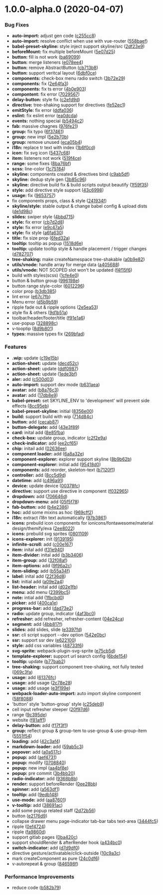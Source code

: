 # 1.0.0-alpha.0 (2020-04-07)


### Bug Fixes

* **auto-import:** adjust gen code ([c255cc8](http://gitcode.yealink.com/server/client/web_app/line-ui/commits/c255cc834f746173fcd49c05d6da286eb0cf974b))
* **auto-import:** resolve conflict when use with vue-router ([558baef](http://gitcode.yealink.com/server/client/web_app/line-ui/commits/558baef0fa368758fe4c9943f95e309eaa2118dc))
* **babel-preset-skyline:** style inject support skyline/src ([2df23e9](http://gitcode.yealink.com/server/client/web_app/line-ui/commits/2df23e928cef16a808e84b57ebb233b3cac2ab04))
* **beforeMount:** fix multiple beforeMount ([5e07d25](http://gitcode.yealink.com/server/client/web_app/line-ui/commits/5e07d25c39e37aea6def84ee7bc8a463f7fa6f7e))
* **button:** fill is not work ([ba69099](http://gitcode.yealink.com/server/client/web_app/line-ui/commits/ba690991f71be044750e9e8ebf8b97c51eedc045))
* **button:** merge listeners ([e078ee4](http://gitcode.yealink.com/server/client/web_app/line-ui/commits/e078ee4379d8ab1adb029072cb4f812130220681))
* **button:** remove AbstractButton ([cb713b8](http://gitcode.yealink.com/server/client/web_app/line-ui/commits/cb713b885fd245ca11e35c389028d901873320a9))
* **button:** support veritcal layout ([6dbf0ce](http://gitcode.yealink.com/server/client/web_app/line-ui/commits/6dbf0cec30f4b723f157c481be56e78b98cf18a0))
* **components:** check-box  menu radio switch ([3b72e29](http://gitcode.yealink.com/server/client/web_app/line-ui/commits/3b72e29847092d2e37bdaeea90f28cb2787da4ed))
* **components:** fix ([2e64fa3](http://gitcode.yealink.com/server/client/web_app/line-ui/commits/2e64fa3e5816903376ac23c4035fef412503b79a))
* **components:** fix ts error ([4b0e903](http://gitcode.yealink.com/server/client/web_app/line-ui/commits/4b0e903a1ca9b081696fbf396d1a296aee39c4d3))
* **compontent:** fix error ([7029567](http://gitcode.yealink.com/server/client/web_app/line-ui/commits/7029567db3a19c0fd65bc0a2c043551f565ba6f4))
* **delay-button:** style fix ([c2efd9d](http://gitcode.yealink.com/server/client/web_app/line-ui/commits/c2efd9d902de7a5638e9558c33c204546e497d55))
* **directive:** tree-shaking support for directives ([fe52ec1](http://gitcode.yealink.com/server/client/web_app/line-ui/commits/fe52ec162f7340eb17f391611a3768b7b1d41ffd))
* **emitStyle:** fix error ([ddfa036](http://gitcode.yealink.com/server/client/web_app/line-ui/commits/ddfa03680b108e6e4a923f7a896c31aefd64cb50))
* **eslint:** fix eslint error ([ea0dcda](http://gitcode.yealink.com/server/client/web_app/line-ui/commits/ea0dcdaa0c11a2d1cd605ee1f7a26fbc7e40612b))
* **events:** nothing special ([b5494c2](http://gitcode.yealink.com/server/client/web_app/line-ui/commits/b5494c251380ff0edc3349e547daec1d3f72fff2))
* **fab:** massive chagnes ([976fe21](http://gitcode.yealink.com/server/client/web_app/line-ui/commits/976fe21b9f31e0687e92c26a237ee36dfd73af73))
* **group:** fix typo ([6f37461](http://gitcode.yealink.com/server/client/web_app/line-ui/commits/6f374619a64bad31e07a03151a1448fb9a836956))
* **group:** new impl ([5e2b70b](http://gitcode.yealink.com/server/client/web_app/line-ui/commits/5e2b70b8dc197932286d980cd3804e800d36d2b5))
* **group:** remove unused ([eca05b4](http://gitcode.yealink.com/server/client/web_app/line-ui/commits/eca05b4e6b5cb17b1d86c3775ccab4a297f8c0a0))
* **i18n:** replace tr text with index ([1b6f0cd](http://gitcode.yealink.com/server/client/web_app/line-ui/commits/1b6f0cda20d665d1eb9a42c4ad2ccf0ff2d57a8a))
* **icon:** fix svg icon ([5437c68](http://gitcode.yealink.com/server/client/web_app/line-ui/commits/5437c689432ca353e9bd1c09e6ab4fb48b07713a))
* **item:** listeners not work ([519f4ce](http://gitcode.yealink.com/server/client/web_app/line-ui/commits/519f4cefc9411894beb5f8f5622ecbdde10f3f07))
* **range:** some fixes ([8ba76bf](http://gitcode.yealink.com/server/client/web_app/line-ui/commits/8ba76bf31939520c7e1af78feaaef52103d97e07))
* **scss:** line-color ([1c75184](http://gitcode.yealink.com/server/client/web_app/line-ui/commits/1c75184f9aaaabc54f80d357e013244cf2e5d175))
* **skyline:** components created & directives bind ([c9ab5df](http://gitcode.yealink.com/server/client/web_app/line-ui/commits/c9ab5df97d78c59545c902add8dd96d368946fe1))
* **skyline:** dedup style gen ([3b85c96](http://gitcode.yealink.com/server/client/web_app/line-ui/commits/3b85c965491fbdec8f610daf3b6999ab30ebafdf))
* **skyline:** directive build fix & build scripts output beautify ([1f59f35](http://gitcode.yealink.com/server/client/web_app/line-ui/commits/1f59f355861367cbdb9ba8a0c51d39d6702eeb9e))
* **style:** add directive style support ([43c6998](http://gitcode.yealink.com/server/client/web_app/line-ui/commits/43c69982abe8ffde1dc92ed0affdcff0019f28cf))
* **usage:** fix ([9653757](http://gitcode.yealink.com/server/client/web_app/line-ui/commits/9653757e341c36da0a5e97c7d84aa112e52da4fd))
* fix components props, class & style ([241934f](http://gitcode.yealink.com/server/client/web_app/line-ui/commits/241934fed29d850062601b5de50b14effd17e632))
* **skyline/style:** stable output & change babel config & upload dists ([de1d98c](http://gitcode.yealink.com/server/client/web_app/line-ui/commits/de1d98c5d1aa2e5b618978b5ec74c226c235e5df))
* **slides:** swiper style ([4bbd715](http://gitcode.yealink.com/server/client/web_app/line-ui/commits/4bbd715843e00ebc16ed3eface0416f47c900ddd))
* **style:** fix error ([cb7d2d8](http://gitcode.yealink.com/server/client/web_app/line-ui/commits/cb7d2d89672e3c340bd825f15104245858a1b659))
* **style:** fix error ([e9c47a5](http://gitcode.yealink.com/server/client/web_app/line-ui/commits/e9c47a5826147d89eb0e9e57c1adf1b1a0e70e27))
* **style:** fix style ([a6fa630](http://gitcode.yealink.com/server/client/web_app/line-ui/commits/a6fa63045cbbe680bfca441229a1f3c4aa3215d3))
* **title:** fix size prop ([6fed32a](http://gitcode.yealink.com/server/client/web_app/line-ui/commits/6fed32af2a706d72680a5a91012134efb29221a0))
* **tooltip:** tooltip as popup ([1518d6e](http://gitcode.yealink.com/server/client/web_app/line-ui/commits/1518d6e0cb337550476622c2a6423122d2280b98))
* **tooltip:** update tooltip style & handle placement / trigger changes ([d782707](http://gitcode.yealink.com/server/client/web_app/line-ui/commits/d782707ec83185fd2fbf97b5bb0501852513c01a))
* **tree-shaking:** make createNamespace tree-shakable ([a0b9e82](http://gitcode.yealink.com/server/client/web_app/line-ui/commits/a0b9e8270e33ce316ffaf0bd77dbbfe22d183cf2))
* **utils/vnode:** handle array for merge data ([a405688](http://gitcode.yealink.com/server/client/web_app/line-ui/commits/a405688da18f8da7e3635a774e6a5b6822022428))
* **utils/vnode:** NOT SCOPED slot won't be updated ([f4f15f6](http://gitcode.yealink.com/server/client/web_app/line-ui/commits/f4f15f6cbd3749fb64ac6745979ed4d9911737b7))
* build with styles(scss) ([1cfe4e0](http://gitcode.yealink.com/server/client/web_app/line-ui/commits/1cfe4e0fdb6e5f4eab909f0b0be1b85bc7d83f4a))
* button & button group ([996198e](http://gitcode.yealink.com/server/client/web_app/line-ui/commits/996198e26fc7dac5efbee39ae375ebd230820400))
* button range style-color ([6012296](http://gitcode.yealink.com/server/client/web_app/line-ui/commits/60122961cf10322e925ee344687fcdc9da2a427b))
* color prop ([b3db385](http://gitcode.yealink.com/server/client/web_app/line-ui/commits/b3db385e6a70baa124dee40d95077069bedcca9d))
* lint error ([e67c7fb](http://gitcode.yealink.com/server/client/web_app/line-ui/commits/e67c7fb0f18b50e8338f9607f237ab047db8917e))
* Menu error ([d5b9b59](http://gitcode.yealink.com/server/client/web_app/line-ui/commits/d5b9b5987fa4fda36cce2728aa27f2928304eeb7))
* ripple fade out & ripple options ([2e5ea53](http://gitcode.yealink.com/server/client/web_app/line-ui/commits/2e5ea5342785156d219e9346f11a76d0d8240085))
* style fix & others ([9d1b51a](http://gitcode.yealink.com/server/client/web_app/line-ui/commits/9d1b51aabd7c7607e584bf47526bcd6584c8e1d4))
* toolbar/header/footer/title ([f91e1a6](http://gitcode.yealink.com/server/client/web_app/line-ui/commits/f91e1a6d4cad0569d4deda7a96850c3d69dd7a9e))
* use-popup ([328898c](http://gitcode.yealink.com/server/client/web_app/line-ui/commits/328898c052d10c6de8d899c2ae7ec9bdbe16bb0e))
* v-tooptip ([8d9b801](http://gitcode.yealink.com/server/client/web_app/line-ui/commits/8d9b80139dab2c8c997ac53980205f7cf686d831))
* **types:** massive types fix ([269bfad](http://gitcode.yealink.com/server/client/web_app/line-ui/commits/269bfadcee8434a2318070160ccf54a06741b197))


### Features

* **.wip:** update ([c19e15b](http://gitcode.yealink.com/server/client/web_app/line-ui/commits/c19e15b3470af91d23ea4782256d7471e1d8b549))
* **action-sheet:** update ([decd52c](http://gitcode.yealink.com/server/client/web_app/line-ui/commits/decd52c7a02cd5087d3d13eb90ec018c63a6f838))
* **action-sheet:** update ([ddf0987](http://gitcode.yealink.com/server/client/web_app/line-ui/commits/ddf0987924d9c6e0a583d8fb1b7da43143f6757b))
* **action-sheet:** update ([1ede3bf](http://gitcode.yealink.com/server/client/web_app/line-ui/commits/1ede3bf6cc92591e118b5857735ae8f17070688e))
* **aler:** add ([c500d03](http://gitcode.yealink.com/server/client/web_app/line-ui/commits/c500d034db54a1f7c2f98d559af7b7e5f6ad7cd2))
* **auto-import:** support dev mode ([b631aea](http://gitcode.yealink.com/server/client/web_app/line-ui/commits/b631aea4dbe5d7b1790db477dd6152d75feae42a))
* **avatar:** add ([b8a76c3](http://gitcode.yealink.com/server/client/web_app/line-ui/commits/b8a76c3c35631607c6445d8dad59c586d0c265b1))
* **avatar:** add ([17db8e9](http://gitcode.yealink.com/server/client/web_app/line-ui/commits/17db8e9d6ba4483bb16ce28d3ba892a9a5065e99))
* **babel-preset:** set SKYLINE_ENV to 'development' will prevent side effects ([8cc95eb](http://gitcode.yealink.com/server/client/web_app/line-ui/commits/8cc95ebdc622555a70ff83b84d92a942391a77e9))
* **babel-preset-skyline:** initial ([8356e00](http://gitcode.yealink.com/server/client/web_app/line-ui/commits/8356e008a48fd5afdc4d9e71bec7f4ad67d465f8))
* **build:** support build with wip ([714d84c](http://gitcode.yealink.com/server/client/web_app/line-ui/commits/714d84c82b07e2f749e4b058d7d7ce82ad1fcd48))
* **button:** add ([cecab87](http://gitcode.yealink.com/server/client/web_app/line-ui/commits/cecab877a5dac3872bbd28ee3eecda35d7c4cdb1))
* **button-delegate:** add ([43e3f89](http://gitcode.yealink.com/server/client/web_app/line-ui/commits/43e3f89c9f50684db906c9f5a0e15c632d325000))
* **card:** inital add ([8e85fba](http://gitcode.yealink.com/server/client/web_app/line-ui/commits/8e85fba672bb5a273f0cc1ca1c9355c2e921a6c9))
* **check-box:** update group, indicator ([c2f2e9a](http://gitcode.yealink.com/server/client/web_app/line-ui/commits/c2f2e9a3acbec8d4c6e58e82b3da97a503a59c0e))
* **check-indicator:** add ([ee2cf65](http://gitcode.yealink.com/server/client/web_app/line-ui/commits/ee2cf651ae082b5eb6456bfc268c3b94514bf8c9))
* **chip:** initail add ([02636ee](http://gitcode.yealink.com/server/client/web_app/line-ui/commits/02636ee094f41712d679712d22685d50fc92f917))
* **component loader:** add ([6a8a32e](http://gitcode.yealink.com/server/client/web_app/line-ui/commits/6a8a32ee3e1d1e797798a528dffd66c863bc5634))
* **component-explorer:** explorer support skyline ([8b9b62b](http://gitcode.yealink.com/server/client/web_app/line-ui/commits/8b9b62b267e4992985b5528c52c8c6c39aa68108))
* **component-explorer:** initial add ([95418d0](http://gitcode.yealink.com/server/client/web_app/line-ui/commits/95418d01a77c7f55abfe9cc3b556c9ce4708905e))
* **components:** add reorder, skeleton-text ([b7120f1](http://gitcode.yealink.com/server/client/web_app/line-ui/commits/b7120f173c513203bc2b2466ad19c25bafc94fed))
* **controller:** add ([8cc5d9d](http://gitcode.yealink.com/server/client/web_app/line-ui/commits/8cc5d9d7eb9b898bfc2e2c314d23182d3bf7d533))
* **datetime:** add ([c496a91](http://gitcode.yealink.com/server/client/web_app/line-ui/commits/c496a919d40e67170ae6b39afe3463c6566651d4))
* **device:** update device ([00378fc](http://gitcode.yealink.com/server/client/web_app/line-ui/commits/00378fce44180a101e41e72ba53981d9265ac94a))
* **directive:** support use directive in component ([f032965](http://gitcode.yealink.com/server/client/web_app/line-ui/commits/f032965d39f5fd140c5cb9a7ca9f2fb5f38fc3a3))
* **dropdown:** add ([706646d](http://gitcode.yealink.com/server/client/web_app/line-ui/commits/706646d0265e870751325db133b28547fb45f3d0))
* **dropdown-menu:** add ([05f5f78](http://gitcode.yealink.com/server/client/web_app/line-ui/commits/05f5f78ce79fa6062d5e5bafef824bdd457b35af))
* **fab-button:** add ([b4e2386](http://gitcode.yealink.com/server/client/web_app/line-ui/commits/b4e23861d5d7ff11563855cd3f7f4fee8e88dc06))
* **hoc:** add some mixins as hoc ([969cff2](http://gitcode.yealink.com/server/client/web_app/line-ui/commits/969cff227789937d653663d47c42adbc43c0b9e6))
* **i18n:** extract i18n text automatically ([97b3861](http://gitcode.yealink.com/server/client/web_app/line-ui/commits/97b386191c2667387f05f3e99d941aa20d914d94))
* **icons:** prebuild icon components for ionicons/fontawesome/material design/themify/eva ([2ee8022](http://gitcode.yealink.com/server/client/web_app/line-ui/commits/2ee8022ae68452bd162be709ff9f67a94f323e29))
* **icons:** prebuild svg sprites ([0801109](http://gitcode.yealink.com/server/client/web_app/line-ui/commits/080110926790bfc2a884d5dbdbe3ad2377563bb7))
* **icons-explorer:** init ([9139195](http://gitcode.yealink.com/server/client/web_app/line-ui/commits/91391953c3d2a52ca9ef8fc5fed90b636c6f8c2a))
* **infinite-scroll:** add ([c00e167](http://gitcode.yealink.com/server/client/web_app/line-ui/commits/c00e16704d8a69e8a4fd6138d5e4533787e109bb))
* **item:** inital add ([f31e940](http://gitcode.yealink.com/server/client/web_app/line-ui/commits/f31e940add7aec85d1e574c9311932c300b4b040))
* **item-divider:** inital add ([b3b3406](http://gitcode.yealink.com/server/client/web_app/line-ui/commits/b3b34068960891f03cbd5df425feb3bb967e6cf1))
* **item-group:** add ([32f08af](http://gitcode.yealink.com/server/client/web_app/line-ui/commits/32f08af29fec70c2d6785346d8e8af8a2d4bf172))
* **item-options:** add ([9f96a2c](http://gitcode.yealink.com/server/client/web_app/line-ui/commits/9f96a2c4a3199d743a02e36390325269f22827d2))
* **item-sliding:** add ([b55a34f](http://gitcode.yealink.com/server/client/web_app/line-ui/commits/b55a34f99304a47a579a88900819882ad466be90))
* **label:** inital add ([22f36d8](http://gitcode.yealink.com/server/client/web_app/line-ui/commits/22f36d810bfc0326e3769f4cdb9185893d2f2e0a))
* **list:** initial add ([a09e2a4](http://gitcode.yealink.com/server/client/web_app/line-ui/commits/a09e2a4e87afd470c0b84ef07c667bb317423fbf))
* **list-header:** inital add ([d02e1fb](http://gitcode.yealink.com/server/client/web_app/line-ui/commits/d02e1fb1df7afe9931f85e1de51edada67cc8d0a))
* **menu:** add menu ([2399bc5](http://gitcode.yealink.com/server/client/web_app/line-ui/commits/2399bc59c2bf9f684504c4d3f5fbe575df83eae3))
* **note:** intial add ([1fbcbd0](http://gitcode.yealink.com/server/client/web_app/line-ui/commits/1fbcbd03f53f957c1e9d02521fbd79b1f3f67475))
* **picker:** add ([400ca1e](http://gitcode.yealink.com/server/client/web_app/line-ui/commits/400ca1ee60dab3e17022f8068506ac7bc0042b8b))
* **progress-bar:** add ([dad73e2](http://gitcode.yealink.com/server/client/web_app/line-ui/commits/dad73e2e061583c41c7459fbc0568dd56816e042))
* **radio:** update group, indicator ([4af3bc0](http://gitcode.yealink.com/server/client/web_app/line-ui/commits/4af3bc0968ed69187a89202b51efe715b5238833))
* **refresher:** add refresher, refresher-content ([04e24ca](http://gitcode.yealink.com/server/client/web_app/line-ui/commits/04e24ca5dc34d589d9012257a4d4d603dfb74de1))
* **segment:** add ([4bb817f](http://gitcode.yealink.com/server/client/web_app/line-ui/commits/4bb817f1f6bb40c3422d7017954166b10e4ac6a9))
* **slides:** add slides, slide ([e3397fd](http://gitcode.yealink.com/server/client/web_app/line-ui/commits/e3397fd58dfb461eaafed1df0c2fd4c845c1b91a))
* **ssr:** cli script support --dev option ([542e0bc](http://gitcode.yealink.com/server/client/web_app/line-ui/commits/542e0bc7f047744da2b076ba22de94900ca51358))
* **ssr:** support ssr dev ([e622100](http://gitcode.yealink.com/server/client/web_app/line-ui/commits/e622100571b01a3839ec25d74505f01929373f6d))
* **style:** add css variables ([48733f6](http://gitcode.yealink.com/server/client/web_app/line-ui/commits/48733f6d8b57dad59faa184d040c752a6bc5c445))
* **svg-sprite:** webpack-plugin-svg-sprite ([e75cb5d](http://gitcode.yealink.com/server/client/web_app/line-ui/commits/e75cb5dc4d358f5647844bb05d9a17ae23f67b02))
* **template-explorer:** support url search config ([6bde154](http://gitcode.yealink.com/server/client/web_app/line-ui/commits/6bde154afd3bcc43338a0a90f7bc3ed16b213603))
* **tooltip:** update ([b77bab2](http://gitcode.yealink.com/server/client/web_app/line-ui/commits/b77bab2ada7f26e553f25de7af9c18464226149d))
* **tree-shaking:** support component tree-shaking, not fully tested ([069c3fa](http://gitcode.yealink.com/server/client/web_app/line-ui/commits/069c3fa494a4d13c98259ffd7aed97996cb5b3ca))
* **usage:** add ([61376fc](http://gitcode.yealink.com/server/client/web_app/line-ui/commits/61376fc70f43135343312e21d8a6b9f23efed700))
* **usage:** add usage ([2c78e28](http://gitcode.yealink.com/server/client/web_app/line-ui/commits/2c78e28336f5539a7dc82c396063032eedb9adea))
* **usage:** add usage ([e3f199e](http://gitcode.yealink.com/server/client/web_app/line-ui/commits/e3f199e71210f1b1a32e2db9ff38b0fef1dd86a7))
* **webpack-loader-auto-import:** auto import skyline component ([58f8088](http://gitcode.yealink.com/server/client/web_app/line-ui/commits/58f80887561483b90637c7e27002eb698497e082))
* 'button' style  'button-group' style ([c25deb9](http://gitcode.yealink.com/server/client/web_app/line-ui/commits/c25deb9dc9cd11ab39f8b3d51d0535f27f4d0aaf))
* cell input refresher steeper ([20f97d6](http://gitcode.yealink.com/server/client/web_app/line-ui/commits/20f97d6555547fdd113906c70c8aef67ba67b5bb))
* range ([9c395de](http://gitcode.yealink.com/server/client/web_app/line-ui/commits/9c395de3172149d0013101c5bc2cb99ff06d279b))
* website ([f81aff1](http://gitcode.yealink.com/server/client/web_app/line-ui/commits/f81aff13e5ed74ccf56c5aec40c481e418b181ce))
* **delay-button:** add ([f17f3f1](http://gitcode.yealink.com/server/client/web_app/line-ui/commits/f17f3f1ea372aa108dea5c74be1f51acabcb0a0b))
* **group:** reflect group & group-tem to use-group & use-group-item ([5551f54](http://gitcode.yealink.com/server/client/web_app/line-ui/commits/5551f542641cbd7b238222bbbc3ce923ad763fd5))
* **loading:** add ([42c3af4](http://gitcode.yealink.com/server/client/web_app/line-ui/commits/42c3af4a01e5ad6d4fa81d8d1fa21e47271b3eed))
* **markdown-loader:** add ([59ab5c3](http://gitcode.yealink.com/server/client/web_app/line-ui/commits/59ab5c30d55056e8e805758979e2016017b45a04))
* **popover:** add ([a0a517c](http://gitcode.yealink.com/server/client/web_app/line-ui/commits/a0a517ca5cbcb8c7642e0fd80ea8841166dd2455))
* **popup:** add ([aef4731](http://gitcode.yealink.com/server/client/web_app/line-ui/commits/aef473165c19017bc3d86b447306e5faba6c1963))
* **popup:** modify ([0708840](http://gitcode.yealink.com/server/client/web_app/line-ui/commits/07088403812ae315a83307b24feb61f95646c2ea))
* **popup:** new impl ([aa4bf8e](http://gitcode.yealink.com/server/client/web_app/line-ui/commits/aa4bf8eaa3de188f0e2f3c1b4a28860695cf82a1))
* **popup:** pre commit ([3b4bb20](http://gitcode.yealink.com/server/client/web_app/line-ui/commits/3b4bb207027b4c9a041b5ba398fb2412fc9aeff8))
* **radio-indicator:** add ([9368b8b](http://gitcode.yealink.com/server/client/web_app/line-ui/commits/9368b8b9a8a86186e7ed7bbd46e8fe5f0d23371a))
* **render:** support beforeRender ([0ee28bb](http://gitcode.yealink.com/server/client/web_app/line-ui/commits/0ee28bbd3e10fb78d7fd822e296c1b4b5a135558))
* **spinner:** add ([a563df1](http://gitcode.yealink.com/server/client/web_app/line-ui/commits/a563df187bbf119b1c1dbab346c9a620832e2856))
* **tooltip:** add ([9edb148](http://gitcode.yealink.com/server/client/web_app/line-ui/commits/9edb1484a957f7b29fa9e1ce6afcad2af57c2ae4))
* **use-mode:** add ([aa87601](http://gitcode.yealink.com/server/client/web_app/line-ui/commits/aa876018a91fdaf5919309251a067408cae3f9b1))
* **v-tooltip:** add ([38691ac](http://gitcode.yealink.com/server/client/web_app/line-ui/commits/38691ac0564de56b04ca3f592ebd851b20bba006))
* add some popup related staff ([2d72b56](http://gitcode.yealink.com/server/client/web_app/line-ui/commits/2d72b561090225383531e79d200df63d378180e4))
* button ([e2176d9](http://gitcode.yealink.com/server/client/web_app/line-ui/commits/e2176d92cbc20f472d9268621e18607d3bebc3b2))
* collapse drawer menu page-indicator tab-bar tabs text-area ([3444fc5](http://gitcode.yealink.com/server/client/web_app/line-ui/commits/3444fc52fb51547319d9d6e4e8fe6d99beb737c4))
* ripple ([0ef4724](http://gitcode.yealink.com/server/client/web_app/line-ui/commits/0ef4724091ec321e89c17d70e44b0e0c99dee6e5))
* ripple ([fa9860d](http://gitcode.yealink.com/server/client/web_app/line-ui/commits/fa9860dc624a009d80ba2ad911f4cbb9d19db0a7))
* support gitlab pages ([0ba420c](http://gitcode.yealink.com/server/client/web_app/line-ui/commits/0ba420c299092cf939c16ffba9bb53ce803dea35))
* support shouldRender & afterRender hook ([a434bc0](http://gitcode.yealink.com/server/client/web_app/line-ui/commits/a434bc0cf3d5f066b75bc021f9288d69fbe61955))
* **switch-indicator:** add ([d7d9df0](http://gitcode.yealink.com/server/client/web_app/line-ui/commits/d7d9df0c6a70d7f30f53b103833ceb21e1f1037f))
* directive gesture/activatable/click-outside ([10c9a3c](http://gitcode.yealink.com/server/client/web_app/line-ui/commits/10c9a3c1e6b6c9d6826511837d26e7d268c21be3))
* mark createComponent as pure ([24c0df6](http://gitcode.yealink.com/server/client/web_app/line-ui/commits/24c0df6526ad9b1ee72f46f2a6be4398f5d0ba98))
* v-autorepeat & group ([846598f](http://gitcode.yealink.com/server/client/web_app/line-ui/commits/846598f38d812a942f8e29040198c04d4329a2dd))


### Performance Improvements

* reduce code ([b582b79](http://gitcode.yealink.com/server/client/web_app/line-ui/commits/b582b7919ad21e89773b54aeb1c3b4b3b8e0ec93))



